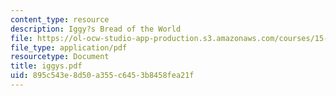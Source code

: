 ```yaml
---
content_type: resource
description: Iggy?s Bread of the World
file: https://ol-ocw-studio-app-production.s3.amazonaws.com/courses/15-394-designing-and-leading-the-entrepreneurial-organization-spring-2003/895c543e8d50a355c6453b8458fea21f_iggys.pdf
file_type: application/pdf
resourcetype: Document
title: iggys.pdf
uid: 895c543e-8d50-a355-c645-3b8458fea21f
---
```

